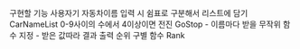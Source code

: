 
구현할 기능
    사용자기 자동차이름 입력 시 쉼표로 구분해서 리스트에 담기 CarNameList
    0-9사이의 수에서 4이상이면 전진 GoStop
        - 이름마다 받을 무작위 함수 지정
        - 받은 값따라  결과 출력
    순위 구별 함수 Rank
    